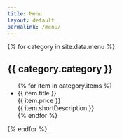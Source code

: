 ```yaml
---
title: Menu
layout: default
permalink: /menu/
---
```


{% for category in site.data.menu %}
<h2>{{ category.category }}</h2>
<ul>
{% for item in category.items %}
<li>
{{ item.title }}<br>
{{ item.price }}<br>
{{ item.shortDescription }}
</li>
{% endfor %}
</ul>
{% endfor %}
